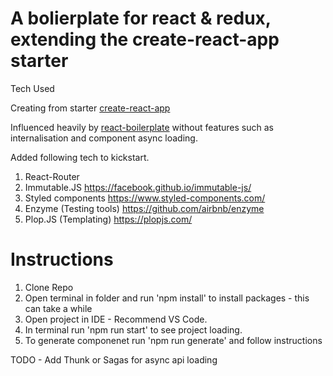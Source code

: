 # A bolierplate for react & redux, extending the create-react-app starter
Tech Used

Creating from starter [create-react-app](https://github.com/facebook/create-react-app)

Influenced heavily by [react-boilerplate](https://github.com/react-boilerplate/react-boilerplate) without features such as internalisation and component async loading.

Added following tech to kickstart.

1. React-Router
2. Immutable.JS https://facebook.github.io/immutable-js/
3. Styled components https://www.styled-components.com/
4. Enzyme (Testing tools) https://github.com/airbnb/enzyme
5. Plop.JS (Templating) https://plopjs.com/

# Instructions
1. Clone Repo 
2. Open terminal in folder and run 'npm install' to install packages - this can take a while
3. Open project in IDE - Recommend VS Code.
4. In terminal run 'npm run start' to see project loading.
5. To generate componenet run 'npm run generate' and follow instructions

TODO - Add Thunk or Sagas for async api loading



